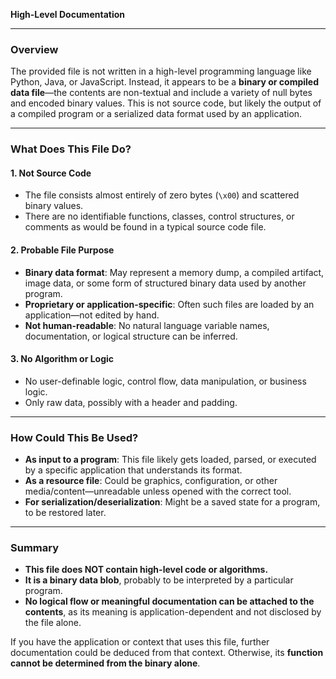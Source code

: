 **High-Level Documentation**

---

### Overview

The provided file is not written in a high-level programming language like Python, Java, or JavaScript. Instead, it appears to be a **binary or compiled data file**—the contents are non-textual and include a variety of null bytes and encoded binary values. This is not source code, but likely the output of a compiled program or a serialized data format used by an application.

---

### What Does This File Do?

#### 1. **Not Source Code**
- The file consists almost entirely of zero bytes (`\x00`) and scattered binary values.
- There are no identifiable functions, classes, control structures, or comments as would be found in a typical source code file.

#### 2. **Probable File Purpose**
- **Binary data format**: May represent a memory dump, a compiled artifact, image data, or some form of structured binary data used by another program.
- **Proprietary or application-specific**: Often such files are loaded by an application—not edited by hand.
- **Not human-readable**: No natural language variable names, documentation, or logical structure can be inferred.

#### 3. **No Algorithm or Logic**
- No user-definable logic, control flow, data manipulation, or business logic.
- Only raw data, possibly with a header and padding.

---

### How Could This Be Used?

- **As input to a program**: This file likely gets loaded, parsed, or executed by a specific application that understands its format.
- **As a resource file**: Could be graphics, configuration, or other media/content—unreadable unless opened with the correct tool.
- **For serialization/deserialization**: Might be a saved state for a program, to be restored later.

---

### Summary

- **This file does NOT contain high-level code or algorithms.**
- **It is a binary data blob**, probably to be interpreted by a particular program.
- **No logical flow or meaningful documentation can be attached to the contents**, as its meaning is application-dependent and not disclosed by the file alone.

If you have the application or context that uses this file, further documentation could be deduced from that context. Otherwise, its **function cannot be determined from the binary alone**.